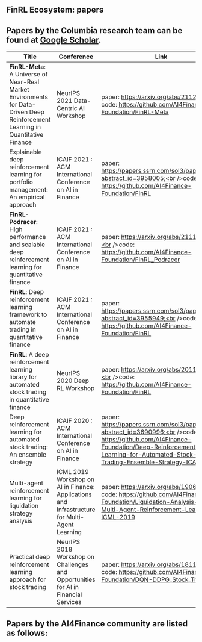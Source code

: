 ## FinRL Ecosystem: papers 
## Papers by the Columbia research team can be found at [Google Scholar](https://scholar.google.com/citations?view_op=list_works&hl=en&hl=en&user=XsdPXocAAAAJ).

|Title |Conference |Link|Citations|Year|
|  ----  |  ----  |  ----  |  ----  |  ----  |  
|**FinRL-Meta**: A Universe of Near-Real Market Environments for Data-Driven Deep Reinforcement Learning in Quantitative Finance| NeurIPS 2021 Data-Centric AI Workshop| paper: https://arxiv.org/abs/2112.06753 ;<br />code: https://github.com/AI4Finance-Foundation/FinRL-Meta| 2| 2021| 
|Explainable deep reinforcement learning for portfolio management: An empirical approach| ICAIF 2021 : ACM International Conference on AI in Finance | paper: https://papers.ssrn.com/sol3/papers.cfm?abstract_id=3958005;<br />code: https://github.com/AI4Finance-Foundation/FinRL| 1| 2021| 
|**FinRL-Podracer**: High performance and scalable deep reinforcement learning for quantitative finance| ICAIF 2021 : ACM International Conference on AI in Finance | paper: https://arxiv.org/abs/2111.05188;<br />code: https://github.com/AI4Finance-Foundation/FinRL_Podracer| 2 | 2021| 
|**FinRL**: Deep reinforcement learning framework to automate trading in quantitative finance| ICAIF 2021 : ACM International Conference on AI in Finance | paper: https://papers.ssrn.com/sol3/papers.cfm?abstract_id=3955949;<br />code: https://github.com/AI4Finance-Foundation/FinRL| 4| 2021| 
|**FinRL**: A deep reinforcement learning library for automated stock trading in quantitative finance| NeurIPS 2020 Deep RL Workshop  | paper: https://arxiv.org/abs/2011.09607;<br />code: https://github.com/AI4Finance-Foundation/FinRL| 19| 2020| 
|Deep reinforcement learning for automated stock trading: An ensemble strategy| ICAIF 2020 : ACM International Conference on AI in Finance | paper: https://papers.ssrn.com/sol3/papers.cfm?abstract_id=3690996;<br />code: https://github.com/AI4Finance-Foundation/Deep-Reinforcement-Learning-for-Automated-Stock-Trading-Ensemble-Strategy-ICAIF-2020| 35 | 2020| 
|Multi-agent reinforcement learning for liquidation strategy analysis| ICML 2019 Workshop on AI in Finance: Applications and Infrastructure for Multi-Agent Learning| paper: https://arxiv.org/abs/1906.11046; <br />code: https://github.com/AI4Finance-Foundation/Liquidation-Analysis-using-Multi-Agent-Reinforcement-Learning-ICML-2019| 18 | 2019| 
|Practical deep reinforcement learning approach for stock trading| NeurIPS 2018 Workshop on Challenges and Opportunities for AI in Financial Services| paper: https://arxiv.org/abs/1811.07522; <br />code: https://github.com/AI4Finance-Foundation/DQN-DDPG_Stock_Trading| 78| 2018 | 

## Papers by the AI4Finance community are listed as follows:

